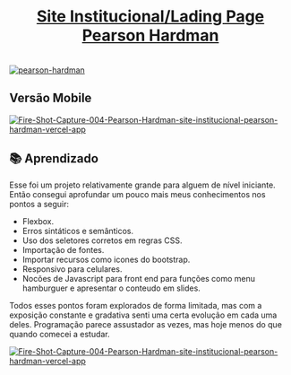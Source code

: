 <h1 align="center"><a href="https://site-institucional-pearson-hardman.vercel.app/">Site Institucional/Lading Page Pearson Hardman</a></h1>

<br>
<a href="https://ibb.co/zZZQ9zK"><img src="https://i.ibb.co/HqqBwjm/pearson-hardman.png" alt="pearson-hardman" border="0"></a>
<br>
<h2>Versão Mobile</h2>
<a href="https://ibb.co/FwkWvFZ"><img src="https://i.ibb.co/Njg3hMD/Fire-Shot-Capture-004-Pearson-Hardman-site-institucional-pearson-hardman-vercel-app.png" alt="Fire-Shot-Capture-004-Pearson-Hardman-site-institucional-pearson-hardman-vercel-app" border="0"></a>

<h2> 📚 Aprendizado</h2>
<p>
Esse foi um projeto relativamente grande para alguem de nível iniciante. Então consegui aprofundar um pouco mais meus conhecimentos nos pontos a seguir:

<ul>
  <li>Flexbox.</li>
  <li>Erros sintáticos e semânticos.</li>
  <li>Uso dos seletores corretos em regras CSS.</li>
  <li>Importação de fontes.</li>
  <li>Importar recursos como icones do bootstrap.</li>
  <li>Responsivo para celulares.</li>
  <li>Nocões de Javascript para front end para funções como menu hamburguer e apresentar o conteudo em slides.</li>
</ul>   
  
Todos esses pontos foram explorados de forma limitada, mas com a exposição constante e gradativa senti uma certa evolução em cada uma deles. Programação parece assustador as vezes, mas hoje menos do que quando comecei a estudar.
<br>


</p>

 

 <a href="https://ibb.co/FwkWvFZ"><img src="https://i.ibb.co/FwkWvFZ/Fire-Shot-Capture-004-Pearson-Hardman-site-institucional-pearson-hardman-vercel-app.png" alt="Fire-Shot-Capture-004-Pearson-Hardman-site-institucional-pearson-hardman-vercel-app" border="0"></a>
 

